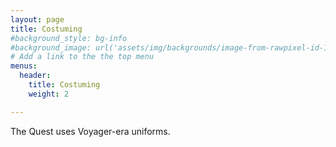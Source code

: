 ```yaml
---
layout: page
title: Costuming
#background_style: bg-info
#background_image: url('assets/img/backgrounds/image-from-rawpixel-id-1199650-jpeg.jpg')
# Add a link to the the top menu
menus:
  header:
    title: Costuming
    weight: 2

---
```


The Quest uses Voyager-era uniforms. 